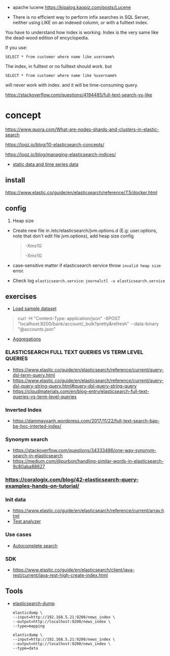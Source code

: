 - apache lucene
  https://kipalog.kaopiz.com/posts/Lucene
  
- There is no efficient way to perform infix searches in SQL Server, neither using LIKE on an indexed column, or with a fulltext index.

You have to understand how index is working. Index is the very same like the dead-wood edition of encyclopedia.

If you use:

    SELECT * from customer where name like username%

The index, in fulltext or no fulltext should work. but

    SELECT * from customer where name like %username%

will never work with index. and it will be time-consuming query.

https://stackoverflow.com/questions/4194485/full-text-search-vs-like


# concept
https://www.quora.com/What-are-nodes-shards-and-clusters-in-elastic-search

https://logz.io/blog/10-elasticsearch-concepts/

https://logz.io/blog/managing-elasticsearch-indices/

- [static data and time series data](https://blog.softwaremill.com/6-not-so-obvious-things-about-elasticsearch-422491494aa4)

## install
https://www.elastic.co/guide/en/elasticsearch/reference/7.5/docker.html


## config
1. Heap size

  - Create new file in /etc/elasticsearch/jvm.options.d (E.g: user.options, note that don't edit file jvm.options), add heap size config
    > -Xms1G
    > 
    > -Xmx1G
    
  - case-sensitive matter if elasticsearch service throw `invalid heap size` error.
  - Check log `elasticsearch.service`: `journalctl -u elasticsearch.service`
## exercises

- [Load sample dataset](https://viblo.asia/p/thong-ke-voi-aggregation-query-trong-elasticsearch-phan-1-cong-cu-truy-van-va-tong-quat-ve-aggregation-query-07LKXAdpZV4)
> curl -H "Content-Type: application/json" -XPOST "localhost:9200/bank/account/_bulk?pretty&refresh" --data-binary "@accounts.json"
- [Aggregations](https://www.tutorialspoint.com/elasticsearch/elasticsearch_aggregations.htm)


### ELASTICSEARCH FULL TEXT QUERIES VS TERM LEVEL QUERIES
- https://www.elastic.co/guide/en/elasticsearch/reference/current/query-dsl-term-query.html
- https://www.elastic.co/guide/en/elasticsearch/reference/current/query-dsl-query-string-query.html#query-dsl-query-string-query
- https://cloudmaterials.com/en/blog-entry/elasticsearch-full-text-queries-vs-term-level-queries

### Inverted Index
- https://dammayxanh.wordpress.com/2017/11/22/full-text-search-bap-be-hoc-interted-index/

### Synonym search
- https://stackoverflow.com/questions/34333486/one-way-synonym-search-in-elasticsearch
- https://medium.com/@purbon/handling-similar-words-in-elasticsearch-9c80aba88627

### https://coralogix.com/blog/42-elasticsearch-query-examples-hands-on-tutorial/


### Init data
- https://www.elastic.co/guide/en/elasticsearch/reference/current/array.html
- [Test analyzer](https://www.elastic.co/guide/en/elasticsearch/reference/current/analysis-custom-analyzer.html)

### Use cases
- [Autocomplete search](https://medium.com/@milosbiljanovic/springboot-autocomplete-with-elasticsearch-11ea95d58854#cdf7)

### SDK
- https://www.elastic.co/guide/en/elasticsearch/client/java-rest/current/java-rest-high-create-index.html

## Tools
- [elasticsearch-dump](https://github.com/elasticsearch-dump/elasticsearch-dump)
    ```spring-mongodb-json
    elasticdump \
  --input=http://192.168.5.21:9200/news_index \
  --output=http://localhost:9200/news_index \
  --type=mapping

    elasticdump \
    --input=http://192.168.5.21:9200/news_index \
    --output=http://localhost:9200/news_index \
    --type=data
    ```